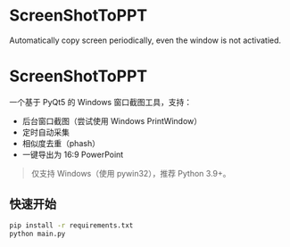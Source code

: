 # ScreenShotToPPT
Automatically copy screen periodically, even the window is not activatied.

# ScreenShotToPPT

一个基于 PyQt5 的 Windows 窗口截图工具，支持：
- 后台窗口截图（尝试使用 Windows PrintWindow）
- 定时自动采集
- 相似度去重（phash）
- 一键导出为 16:9 PowerPoint

> 仅支持 Windows（使用 pywin32），推荐 Python 3.9+。

## 快速开始

```bash
pip install -r requirements.txt
python main.py
